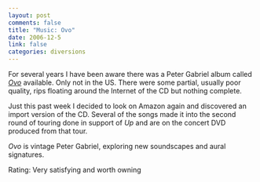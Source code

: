 ```yaml
--- 
layout: post
comments: false
title: "Music: Ovo"
date: 2006-12-5
link: false
categories: diversions
---
```

For several years I have been aware there was a Peter Gabriel album called <i><a href="http://www.amazon.com/OVO-Millennium-Show-Peter-Gabriel/dp/B0000DEODI/sr=8-1/qid=1165348101/ref=pd_bbs_sr_1/104-2598303-1862327?ie=UTF8&s=music" title="Ovo">Ovo</a></i> available. Only not in the US. There were some partial, usually poor quality, rips floating around the Internet of the CD but nothing complete.

Just this past week I decided to look on Amazon again and discovered an import version of the CD. Several of the songs made it into the second round of touring done in support of <i>Up</i> and are on the concert DVD produced from that tour.

<i>Ovo</i> is vintage Peter Gabriel, exploring new soundscapes and aural signatures.

Rating: Very satisfying and worth owning
